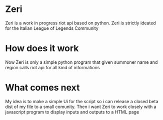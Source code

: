 # Zeri
Zeri is a work in progress riot api based on python. Zeri is strictly ideated for the Italian League of Legends Community

# How does it work
Now Zeri is only a simple python program that given summoner name and region calls riot api for all kind of informations

# What comes next
My idea is to make a simple Ui for the script so i can release a closed beta dist of my file to a small comunity.
Then i want Zeri to work closely with a javascript program to display inputs and outputs to a HTML page
